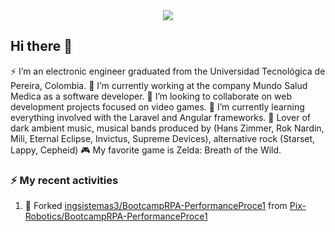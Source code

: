 <div align="center">
 <img src="https://capsule-render.vercel.app/api?type=waving&height=300&color=gradient&text=Diego%20Morales&fontAlign=50&fontColor=000080&reversal=false&animation=fadeIn&stroke=FF0000&descAlign=55" />
</div>


## Hi there 👋

<!--
**ingsistemas3/ingsistemas3** is a ✨ _special_ ✨ repository because its `README.md` (this file) appears on your GitHub profile.

Here are some ideas to get you started:

- 🔭 I’m currently working on ...
- 🌱 I’m currently learning ...
- 👯 I’m looking to collaborate on ...
- 🤔 I’m looking for help with ...
- 💬 Ask me about ...
- 📫 How to reach me: ...
- 😄 Pronouns: ...
- ⚡ Fun fact: ...
-->
⚡ I’m an electronic engineer graduated from the Universidad Tecnológica de Pereira, Colombia.
🔭 I’m currently working at the company Mundo Salud Medica as a software developer.
👯 I’m looking to collaborate on web development projects focused on video games.
🌱 I’m currently learning everything involved with the Laravel and Angular frameworks.
🎼 Lover of dark ambient music, musical bands produced by (Hans Zimmer, Rok Nardin, Mili, Eternal Eclipse, Invictus, Supreme Devices), alternative rock (Starset, Lappy, Cepheid)
🎮 My favorite game is Zelda: Breath of the Wild.

### :zap: My recent activities

 <!--RECENT_ACTIVITY:start-->
1. 🔱 Forked [ingsistemas3/BootcampRPA-PerformanceProce1](https://github.com/ingsistemas3/BootcampRPA-PerformanceProce1) from [Pix-Robotics/BootcampRPA-PerformanceProce1](https://github.com/Pix-Robotics/BootcampRPA-PerformanceProce1)<br>
<!--RECENT_ACTIVITY:end-->
<!--RECENT_ACTIVITY:last-update-->
